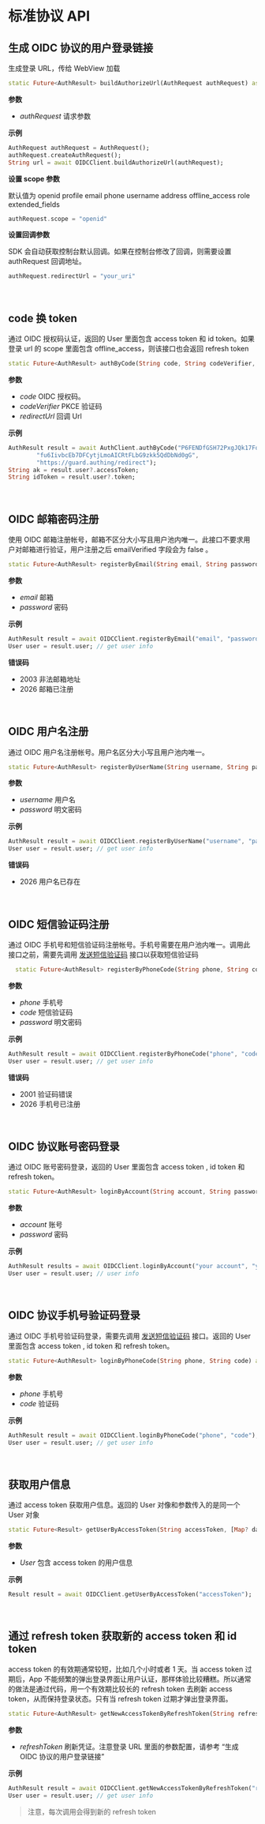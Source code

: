 # 标准协议 API

<LastUpdated/>

## 生成 OIDC 协议的用户登录链接

生成登录 URL，传给 WebView 加载

```dart
static Future<AuthResult> buildAuthorizeUrl(AuthRequest authRequest) async
```

**参数**

* *authRequest* 请求参数

**示例**

```dart
AuthRequest authRequest = AuthRequest();
authRequest.createAuthRequest();
String url = await OIDCClient.buildAuthorizeUrl(authRequest);
```

**设置 scope 参数**

默认值为 openid profile email phone username address offline_access role extended_fields

```dart
authRequest.scope = "openid"
```

**设置回调参数**

SDK 会自动获取控制台默认回调。如果在控制台修改了回调，则需要设置 authRequest 回调地址。

```dart
authRequest.redirectUrl = "your_uri"
```

<br>

## code 换 token

通过 OIDC 授权码认证，返回的 User 里面包含 access token 和 id token。如果登录 url 的 scope 里面包含 offline_access，则该接口也会返回 refresh token

```dart
static Future<AuthResult> authByCode(String code, String codeVerifier, String redirectUrl) async
```

**参数**

* *code* OIDC 授权码。
* *codeVerifier* PKCE 验证码
* *redirectUrl* 回调 Url

**示例**

```dart
AuthResult result = await AuthClient.authByCode("P6FENDfGSH72PxgJQk17FoGMWY3oL1G0D2PQ1AfyDeo",
        "fu6IivbcEb7DFCytjLmoAICRtFLbG9zkk5QdDbNd0gG",
        "https://guard.authing/redirect");
String ak = result.user?.accessToken;
String idToken = result.user?.token;
```

<br>

## OIDC 邮箱密码注册

使用 OIDC 邮箱注册帐号，邮箱不区分大小写且用户池内唯一。此接口不要求用户对邮箱进行验证，用户注册之后 emailVerified 字段会为 false 。

```dart
static Future<AuthResult> registerByEmail(String email, String password) async
```

**参数**

* *email* 邮箱
* *password* 密码

**示例**

```dart
AuthResult result = await OIDCClient.registerByEmail("email", "password");
User user = result.user; // get user info
```

**错误码**

* 2003 非法邮箱地址
* 2026 邮箱已注册

<br>

## OIDC 用户名注册

通过 OIDC 用户名注册帐号。用户名区分大小写且用户池内唯一。

```dart
static Future<AuthResult> registerByUserName(String username, String password) async
```

**参数**

* *username* 用户名
* *password* 明文密码

**示例**

```dart
AuthResult result = await OIDCClient.registerByUserName("username", "password");
User user = result.user; // get user info
```

**错误码**

* 2026 用户名已存在

<br>

## OIDC 短信验证码注册

通过 OIDC 手机号和短信验证码注册帐号。手机号需要在用户池内唯一。调用此接口之前，需要先调用 [发送短信验证码](hhttps://docs.authing.cn/v2/reference/sdk-for-flutter/authentication/#发送短信验证码) 接口以获取短信验证码

```dart
  static Future<AuthResult> registerByPhoneCode(String phone, String code, String password) async
```

**参数**

* *phone* 手机号
* *code* 短信验证码
* *password* 明文密码

**示例**

```dart
AuthResult result = await OIDCClient.registerByPhoneCode("phone", "code", "password");
User user = result.user; // get user info
```

**错误码**

* 2001 验证码错误
* 2026 手机号已注册

<br>

## OIDC 协议账号密码登录

通过 OIDC 账号密码登录，返回的 User 里面包含 access token , id token 和 refresh token。

```dart
static Future<AuthResult> loginByAccount(String account, String password) async
```

**参数**

* *account* 账号
* *password* 密码

**示例**

```dart
AuthResult results = await OIDCClient.loginByAccount("your account", "your password");
User user = result.user; // user info
```

<br>

## OIDC 协议手机号验证码登录

通过 OIDC 手机号验证码登录，需要先调用 [发送短信验证码](hhttps://docs.authing.cn/v2/reference/sdk-for-flutter/authentication/#发送短信验证码) 接口。返回的 User 里面包含 access token , id token 和 refresh token。

```dart
static Future<AuthResult> loginByPhoneCode(String phone, String code) async
```

**参数**

* *phone* 手机号
* *code* 验证码

**示例**

```dart
AuthResult result = await OIDCClient.loginByPhoneCode("phone", "code");
User user = result.user; // get user info
```

<br>

## 获取用户信息

通过 access token 获取用户信息。返回的 User 对像和参数传入的是同一个 User 对象

```dart
static Future<Result> getUserByAccessToken(String accessToken, [Map? data]) async
```

**参数**

* *User* 包含 access token 的用户信息

**示例**

```dart
Result result = await OIDCClient.getUserByAccessToken("accessToken");
```

<br>

## 通过 refresh token 获取新的 access token 和 id token

access token 的有效期通常较短，比如几个小时或者 1 天。当 access token 过期后，App 不能频繁的弹出登录界面让用户认证，那样体验比较糟糕。所以通常的做法是通过代码，用一个有效期比较长的 refresh token 去刷新 access token，从而保持登录状态。只有当 refresh token 过期才弹出登录界面。

```dart
static Future<AuthResult> getNewAccessTokenByRefreshToken(String refreshToken) async
```

**参数**

* *refreshToken* 刷新凭证。注意登录 URL 里面的参数配置，请参考 “生成 OIDC 协议的用户登录链接”

**示例**

```dart
AuthResult result = await OIDCClient.getNewAccessTokenByRefreshToken("refreshToken");
User user = result.user; // get user info
```

>注意，每次调用会得到新的 refresh token

<br>
